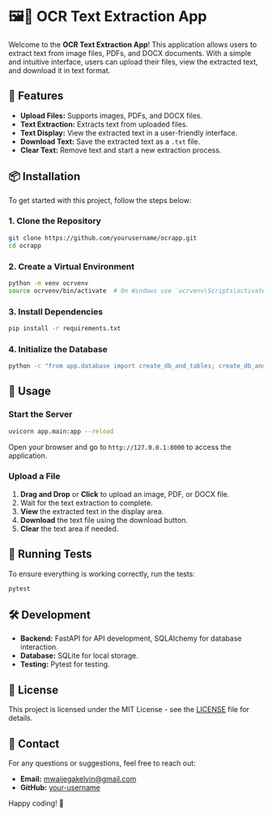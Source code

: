 # 🖼️📄 OCR Text Extraction App

Welcome to the **OCR Text Extraction App**! This application allows users to extract text from image files, PDFs, and DOCX documents. With a simple and intuitive interface, users can upload their files, view the extracted text, and download it in text format.

## 🚀 Features

- **Upload Files:** Supports images, PDFs, and DOCX files.
- **Text Extraction:** Extracts text from uploaded files.
- **Text Display:** View the extracted text in a user-friendly interface.
- **Download Text:** Save the extracted text as a `.txt` file.
- **Clear Text:** Remove text and start a new extraction process.

## 📦 Installation

To get started with this project, follow the steps below:

### 1. Clone the Repository

```bash
git clone https://github.com/yourusername/ocrapp.git
cd ocrapp
```

### 2. Create a Virtual Environment

```bash
python -m venv ocrvenv
source ocrvenv/bin/activate  # On Windows use `ocrvenv\Scripts\activate`
```

### 3. Install Dependencies

```bash
pip install -r requirements.txt
```

### 4. Initialize the Database

```bash
python -c "from app.database import create_db_and_tables; create_db_and_tables()"
```

## 🔧 Usage

### Start the Server

```bash
uvicorn app.main:app --reload
```

Open your browser and go to `http://127.0.0.1:8000` to access the application.

### Upload a File

1. **Drag and Drop** or **Click** to upload an image, PDF, or DOCX file.
2. Wait for the text extraction to complete.
3. **View** the extracted text in the display area.
4. **Download** the text file using the download button.
5. **Clear** the text area if needed.

## 🧪 Running Tests

To ensure everything is working correctly, run the tests:

```bash
pytest
```

## 🛠️ Development

- **Backend:** FastAPI for API development, SQLAlchemy for database interaction.
- **Database:** SQLite for local storage.
- **Testing:** Pytest for testing.

## 📄 License

This project is licensed under the MIT License - see the [LICENSE](LICENSE) file for details.

## 📧 Contact

For any questions or suggestions, feel free to reach out:

- **Email:** mwaijegakelvin@gmail.com
- **GitHub:** [your-username](https://github.com/ministerko)

Happy coding! 🚀
